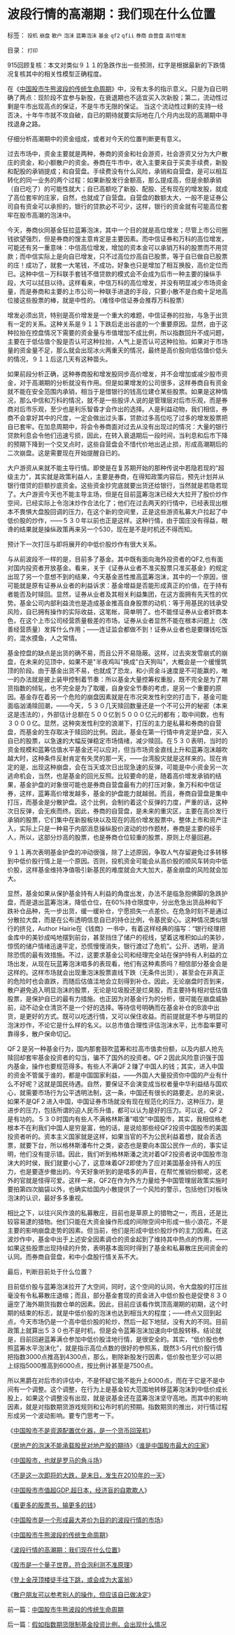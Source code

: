 # 波段行情的高潮期：我们现在什么位置

标签： `投机` `崩盘` `散户` `泡沫` `蓝筹泡沫` `基金` `qf2` `qfii` `券商` `自营盘` `高价增发` 

目录： `打印`

915回顾复核：本文对类似９１１的急跌作出一些预测，红字是根据最新的下跌情况复核其中的相关性模型正确程度。



在《[中国股市牛熊波段的传统生命周期](../../../2007/9/1/中国股市牛熊波段的传统生命周期.md)》中，没有太多的指示意义。只是为自已明确了两点：现阶段不宜参与新股，在衰退期也不适宜买入次新股；第二，流动性过剩是牛市出现高点的保证，不是牛市无限的保证。
当这个流动性过剩的支持一经否决，十年牛市就不攻自破，自已的期待就要实际地在几个月内出现的高潮期中寻找退身之路。



仔细分析高潮期中的资金组成，或者对今天的位置判断更有意义。



过去市场中，资金主要就是两种，券商的资金和社会游资，社会游资又分为大户散庄的资金，和小额散户的资金。券商在牛市中，收入主要来自于买卖手续费，新股和配股的承销提成；和自营盘。手续费没有什么风险，承销和自营盘，是可以相互转化的同一业务的两个过程：如果新股发行金额高，那么提成高，但是余额承销（自已吃了）的可能性就大；自已高额吃了新股、配股、还有现在的增发股，就成了高位套牢的庄家，自然，也就成了自营盘。自营盘的数额太大，一般不是证券公司自有资金可以承担的，银行的贷款必不可少，这样，银行的资金就有可能高位套牢在股市高潮的泡沫中。



今天，券商伙同基金狂拉蓝筹泡沫，其中一个目的就是高位增发；尽管上市公司圈钱欲望强烈，但是券商的馊主意肯定是主要因素。而中信证券和万科的高位增发，可能还有另一重意味：中信高位增发，增加的资本金可以承销万科的股票而不用贷款；而中信实际上是向自已增发，只不过高位炒高自已股票，等于自已做自已股票的庄！成功了，就套一大笔钱，不成功，好象也只是增加了相互换股，高价定位而已。这种中信－万科联手套钱不借贷款的模式会不会成为后市一种主要的操纵手段，大可以拭目以待。这样看来，中信万科的高位增发，并没有明显减少市场资金量，而是券商和主要的上市公司一种联手进退的手段，只要小散不是白痴十足地高位接这些股票的棒，就是中性的。（难怪中信证券会推荐万科股票）



增发必须出货，特别是高价增发是一个重大的难题，中信证券的拉抬，与急于出货有一定的关系。这种关系是９１１下跌后走出谷底的一个重要原因。显然，由于这种拉抬在控盘情况下需要的资金量与市值增加不成比例，所以指数回升不成问题，主要在于低估值个股是否认可这种拉抬，人气上是否认可这种拉抬。如果对于市场量的资金量不足，那么就会出现冰火两重天的情况，最终是高价股向低估值价低头的情况，９１１后这几天有这种苗头。



如果前段分析正确，这种券商股和增发股同步高价增发，并不会增加或减少股市资金，对于高潮期的分析就没有作用。但是如果增发的公司很多，这样券商自有资金就不能在安全范围内承销，相当于是借银行的钱高位建仓某些股票。如果是这种情况，那么中信和万科的情况，就不是一些股评人说的是管理层对后市乐观，而是券商对后市乐观，至少也是利乐智昏才会作出的选择。人是利益动物，我们相信，券商不会拿好其中的尺度，一定会做出过头事，贷款过多高位吃了过多的增发股票把自已套牢。在加息周期中，将会令券商面对过去从没有出现过的情况：大量的银行贷款利息会令他们迅速亏损，因此，在转入衰退期后一段时间，当利息和后市下降的预期下降到一个交叉点时，这些自营盘会不惜代价地出逃止损，形成高潮期后的二次崩盘。这是需要现在开始提醒自已的。



大户游资从来就不能主导行情。即使是在复苏期开始的那种传说中若隐若现的“超级主力”，其实就是政策利益人，主要是券商，在得知政策内容后，预先计划并从银行借贷的巨额抄底资金。这些资金抄完底就要出货还给银行，当然就是若隐若现了。大户游资今天也不能主导主场，但是在目前蓝筹泡沫已经大大拉开了股价炒作空间，已经实际上令泡沫炒作合法化了；他们在过去两天的行情中，已经表现出根本不畏惧大盘股回调的压力，在这个新的空间里，正是这些游资私募大户拉起了中低价股的炒作，——５３０年以前也正是这样。这种行情，由于国庄没有得益，眼谗的结果就是操纵政策再来另一个530，现在是不是时机还不得而知。



预计下一次打压与即将展开的中低价股炒作有很大关系。



与从前波段不一样的是，目前多了基金。其中既有面向海外投资者的QF2,也有面对国内投资者开放基金。看来，关于《证券从业者不准买股票只准买基金》的规定出现了另一个意想不到的结果，今天基金恶性推高蓝筹泡沫，其中的一个原因，很可能就是原有证券从业者的利益诉求：基金增益是否能形成真正的价值，在于持有者能否及时赎回。显然，证券从业者及其相关利益集团，在这方面拥有先天性的优势。基金公司内部利益流也是造成基金推高自身股票的动机：等于用基民的钱承受风险，自已拥有操作的实际收益，这笔帐，简单明了。也不能怪证券从业者奸商本色，在这个上市公司经营质量极差的市场，证券从业者显然不能在根本问题上（改善经营质量）发挥什么作用；——连证监会都做不到！证券从业者也是要赚钱吃饭的，混水摸鱼，人之常情。



基金控盘的缺点是出货的确不易，而且公开不易隐蔽。这样，过去突发雪崩式的崩盘，在未来的见顶中，如果不是"半夜鸡叫"换成"白天狗叫"，大概会是一个缓慢筑顶的阶段。由于基金出货不易，也就成了恐龙，和小资金斗速度是不可能赢的，唯一的办法就是披上装甲控制着节奏：所以基金大量控筹权重股，既不完全是为了期货指数的倾轧，也不完全是为了取暖，自身安全节奏的考虑，是另一个重要的原因。基金存在着另一个危险的崩盘因素就是在市况突发性利空的打击下，基金可能面临汹涌赎回潮，——今天，５３０几天赎回数量还是一个不可公开的秘密（本来这是违法的），外部估计总额在５００亿到５０００亿元的都有；取中间数，也有３０００亿。显然，这种突发性利空的浪潮下，打压的主力是私募和券商的自营盘，而基金的生存取决于赎回的比例。因此，基金在第一行情中肯定是护盘，买入自已的股票，以急速的大幅反弹稳定市场情绪，减少赎回。在５３０表明，当时的资金规模和蓝筹估值水平基金还可以应对，但当市场资金直线上升和蓝筹泡沫越吹越大时，这种条件反射肯定有失灵的那一天，——台湾股灾就是这样来的。现在肯定的是，出现这种崩盘，会在当天或次日出现急速的反弹，可能是中小资金另一次逃命机会，当然，也是基金的回光反照。比较要命的是，随着高价增发承销的结果，基金护盘的对象很可能也是券商自营盘最有力的打压对象，象万科和中信证券，这样，蓝筹高价增发越多，基金的护盘能力就越弱。而且，券商自营盘是集中打压，而基金是分散护盘。这个比例，会制约着这个反弹的力度，严重的话，这种次日反弹，会无疾而终。因此，券商的自营盘，是未来的重灾区，主要在高价发行承销的股票，它们集中在新股板块以及现在的高价增发股票中。整体上市和资产注入，实际上只是一种易于内部消息操纵股价波动的炒作题材，券商是主要的经手人，所以，这部分炒高的股票，也是券商仓位较重的股票，原则上尽量回避。



９１１再次表明基金护盘的冲动很强，除了上述原因，争取人气存留避免过多转移到中低价股行情上是一个原因。否则，投机资金可能会从高价股的顺风车转向中低价股，这样基金维持净值吸引新基民的难度就会大大加大，基金崩盘的风险就会加大。



显然，基金如果从保护基金持有人利益的角度出发，办法不是临急抱佛脚的急跌护盘，而是退出蓝筹泡沫，降低仓位，在60%持仓限度中，分出危急出货品种和下跌补仓品种，先一步出货，缓一缓补仓，宁愿损失一点差价。在危急时刻不是通过分散拉大盘，而是在公布透明信息自已的持仓比例，令基民安心。这种情况类似银行的挤兑，Author
Hairie在《钱商》一书中，有着这样经典的描写：“银行经理把金库中的美钞成吨地摆到前台，甚至挡住了储户的视线，望着这堆积如山的美钞，惊慌的储户情绪迅速平定，恐慌慢慢消失，银行渡过了危机”。公开、透明，是消除恐慌的最有效措施。不过，这要求基金公司和经理完全站在保护持有人利益的立场出发，从现在玩蓝筹泡沫唱多的表现看，他们有这种素质吗？相信部分基金会是这样的。这样市场就会出现重泡沫股票直线下跌（无条件出货），甚至会在非真正的危险时也会直跌，而随后估值洼地会立刻得到补仓。因此，无论崩盘时否到来，散户避免追入明显泡沫的股票，无论是垃圾股还是烂臭股，而主要持有相对低估值股票，是保护自已的最有力措施。也正因为对基金行为的分析，很可能在崩盘威胁前，动不动全仓清货不是一个好的选择。等待信号明确而在基金补仓的B浪中出货，是更好的方式。既可以吃透行情，又可以保住收益。而前提就是不参与明显的泡沫炒作，不论它是什么样的名义。以总市值合理性评估泡沫水平，比市盈率要可靠得多，散户保命切记。



QF２是另一种基金行为，国内那套鼓吹蓝筹和拉高市值卖份额，以及内部人抢先赎回却套牢基金投资者的勾当，骗不了国外的投资者。QF２因此风险意识强于国内基金，操作也要规范得多。有些人不满QF２赚了中国人的钱；其实，进入中国的资金不管属于谁的，都是中国国家利益，——外国人大量投资你中国的产业有什么不好呢？这就是国民待遇。自然，要保证不会演变成当权者量中华利益结与国欢心，就需要市场行为公平透明法制，这一条，中国还有很长的路要走。总的来说，如果不是QF２进入中国，中国证券市场就没有现在规范化的压力，这种压力，是进步的压力，包括所谓的迫人民币升值，都可以认为是好的压力。可以说，QF２是有功的。５３０时国内有些人不满格林斯潘“唱空”中国股市，其实，我相信格老根本不在利我们中国人是穷是富，他的话，是说给那些经QF2投资中国股市的美国投资者听的。资本主义国家就是这样，如果当官的不为公民利益着想，就会丢选票，就要下台，所以格林斯潘布什之类，姿态也是要向本国公民作一点的，事实证明，他们没有提示错。因此，我们听到格林斯潘之流对着QF2投资者说中国股市泡沫大的时侯，我们就要小心了，这意味着QF2即使为了应对美国基金持有人的压力，也是要逐步撤出的。今天好象听到的是唱多的声音，在帮忙推销份额呢，这老外的官就是怪得可爱。这样一来，QF2在作为外方力量给予中国管理层政策实施时要拍第四次脑袋以外，也确实给国内小散提供了一个风险的警示，包括他们对板块泡沫的认识，最好多多重视。



相比之下，以往兴风作浪的私募散庄，目前也是草原上的猎物之一，而且，还是比较容易逮的猎物。他们只能在大资金操作形成的间隙空间中形成一些小浪花，不是主要的影响崩盘走势的因素。但当前，他们是形成中低价股炒作的主力因素。在这波炒作中，基金中出于上述安全因素调仓的资金起到了维持其中热点的作用，——如果这些股票出现持续的升势，表明基本面同时得到了基金和私募散庄民间资金的认同。而券商自营盘，和中小盘股行情关系不大。



最后，判断目前处于什么位置？



目前低价股与蓝筹泡沫拉开了大空间，同时，这个空间的认同，令大盘股的打压丝毫没有令私募散庄退缩；而且，部分基金套现的资金进入中低价股也是促使８３０逼空了海外期货指数仓单的因素。因此，目前应该看作筑顶高潮期的初期，这个时期的结束的标志，就是中低价股的泡沫也达到相当大的程度；——终点又回到起点，今天市场仍是一个高中低价股的轮炒，然后一起下地狱，没有大的不同。目前政策上就算出５３０也不是时机，但是会令蓝筹泡沫加速向中低股转移。结论就是，目前回避蓝筹满仓参加中低价股洼地行情，是很安全的。其实，“低价股也参照蓝筹水平泡沫化”，就是指示高位点数的很好的参照系，既然3-5月代价股行情把指数3000点推高到4300点，那么，剔除新股发行因素，低价股也至少可以把上综指5000推高到6000点，按比例计甚至是7500点。



所以黑爵在对后市的评估中，不是怀疑它能不能升上6000点，而在于它是不是中间有一个调整。这个调整，在行为上是基金较大范围地转移蓝筹泡沫到中低价成长股上，如果这个调整没有出现，就是说基金还在蓝筹泡沫坚守高地。而其中的影响因素，就是对指数期货游戏规则和公布时机的预期。指数期货的推出，对行情过程形成另一个波动影响。要专门思考一下。



《[中国股市不是资源配置优化器，是一个货币回笼机](../../../2007/8/30/中国股市不是资源配置优化器，是一个货币回笼机.md)》

《[房地产的泡沫不能承载股民对地产股的期待](../../../2007/8/29/房地产的泡沫不能承载股民对地产股的期待.md)》《[谁是中国股市最大的庄家](../../../2007/8/30/谁是中国股市最大的庄家.md)》

《[中国股市，也就是罗马的角斗场](../../../2007/8/28/中国股市，也就是罗马的角斗场.md)》

《[不是这一次即将的大跌，是末日，发生在2010年的一天](../../../2007/8/28/不是这一次即将的大跌，是末日，发生在2010年的一天.md)》

《[中国股市市值超GDP,超日本，经济盲的自欺欺人](../../../2007/8/30/中国股市市值超GDP,超日本可能是自欺欺人.md)》

《[看更多的股票书，输更多的钱](../../../2007/8/31/看更多的股票书，输更多的钱.md)》

《[中国股市是一个形成最大差价为目的的波段行情的市场](../../../2007/9/1/中国股市是一个形成最大差价为目的的波段行情的市场.md)》

《[中国股市牛熊波段的传统生命周期](../../../2007/9/1/中国股市牛熊波段的传统生命周期.md)》

《[波段行情的高潮期：我们现在什么位置](../../../2007/9/1/波段行情的高潮期：我们现在什么位置.md)》

《[股市是一个量子世界，符合泡利测不准原理](../../../2007/9/6/股市是一个量子世界，符合测不准原理.md)》

《[登上金茂顶楼徒手往下跳，或会成为大富翁](../../../2007/9/6/登上金茂顶楼徒手往下跳，或会成为大富翁，绝不骗您.md)》

《[散户朋友可以参考别人的操作，但应该自已做决定](../../../2007/9/6/散户朋友可以参考别人的操作，但应该自已做决定.md)》



前一篇：[中国股市牛熊波段的传统生命周期](../../../2007/9/1/中国股市牛熊波段的传统生命周期.md)

后一篇：[假如指数期货限制基金投资比例，会出现什么情况](../../../2007/9/1/假如指数期货限制基金投资比例，会出现什么情况.md)